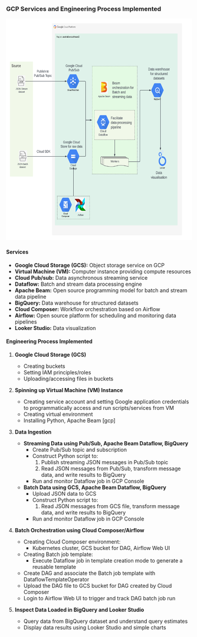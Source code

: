 ### GCP Services and Engineering Process Implemented
<img src="https://github.com/priyanka2212/ultralearning/blob/main/gcp-data-ingestion-pipeline/GCP%20Data%20Engineering%20Architecture%20Diagram.png" alt="GCP Data Engineering Architecture Diagram" width="750" height="600" />

#### Services

- **Google Cloud Storage (GCS):** Object storage service on GCP
- **Virtual Machine (VM):** Computer instance providing compute resources
- **Cloud Pub/sub:** Data asynchronous streaming service
- **Dataflow:** Batch and stream data processing engine
- **Apache Beam:** Open source programming model for batch and stream data pipeline
- **BigQuery:** Data warehouse for structured datasets
- **Cloud Composer:** Workflow orchestration based on Airflow
- **Airflow:** Open source platform for scheduling and monitoring data pipelines
- **Looker Studio:** Data visualization

#### Engineering Process Implemented

1. **Google Cloud Storage (GCS)**
   - Creating buckets
   - Setting IAM principles/roles
   - Uploading/accessing files in buckets

2. **Spinning up Virtual Machine (VM) Instance**
   - Creating service account and setting Google application credentials to programmatically access and run scripts/services from VM
   - Creating virtual environment
   - Installing Python, Apache Beam [gcp]

3. **Data Ingestion**
   - **Streaming Data using Pub/Sub, Apache Beam Dataflow, BigQuery**
     - Create Pub/Sub topic and subscription
     - Construct Python script to:
       1. Publish streaming JSON messages in Pub/Sub topic
       2. Read JSON messages from Pub/Sub, transform message data, and write results to BigQuery
     - Run and monitor Dataflow job in GCP Console
   - **Batch Data using GCS, Apache Beam Dataflow, BigQuery**
     - Upload JSON data to GCS
     - Construct Python script to:
       1. Read JSON messages from GCS file, transform message data, and write results to BigQuery
     - Run and monitor Dataflow job in GCP Console

4. **Batch Orchestration using Cloud Composer/Airflow**
   - Creating Cloud Composer environment:
     - Kubernetes cluster, GCS bucket for DAG, Airflow Web UI
   - Creating Batch job template:
     - Execute Dataflow job in template creation mode to generate a reusable template
   - Create DAG and associate the Batch job template with DataflowTemplateOperator
   - Upload the DAG file to GCS bucket for DAG created by Cloud Composer
   - Login to Airflow Web UI to trigger and track DAG batch job run

5. **Inspect Data Loaded in BigQuery and Looker Studio**
   - Query data from BigQuery dataset and understand query estimates
   - Display data results using Looker Studio and simple charts
